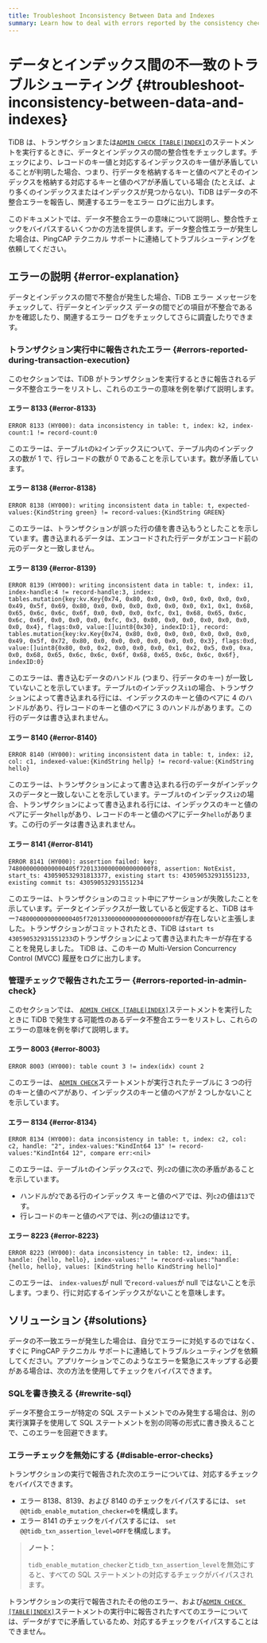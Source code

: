 ```yaml
---
title: Troubleshoot Inconsistency Between Data and Indexes
summary: Learn how to deal with errors reported by the consistency check between data and indexes.
---
```


# データとインデックス間の不一致のトラブルシューティング {#troubleshoot-inconsistency-between-data-and-indexes}

TiDB は、トランザクションまたは[`ADMIN CHECK [TABLE|INDEX]`](/sql-statements/sql-statement-admin-check-table-index.md)のステートメントを実行するときに、データとインデックスの間の整合性をチェックします。チェックにより、レコードのキー値と対応するインデックスのキー値が矛盾していることが判明した場合、つまり、行データを格納するキーと値のペアとそのインデックスを格納する対応するキーと値のペアが矛盾している場合 (たとえば、より多くのインデックスまたはインデックスが見つからない)、TiDB はデータの不整合エラーを報告し、関連するエラーをエラー ログに出力します。

このドキュメントでは、データ不整合エラーの意味について説明し、整合性チェックをバイパスするいくつかの方法を提供します。データ整合性エラーが発生した場合は、PingCAP テクニカル サポートに連絡してトラブルシューティングを依頼してください。

## エラーの説明 {#error-explanation}

データとインデックスの間で不整合が発生した場合、TiDB エラー メッセージをチェックして、行データとインデックス データの間でどの項目が不整合であるかを確認したり、関連するエラー ログをチェックしてさらに調査したりできます。

### トランザクション実行中に報告されたエラー {#errors-reported-during-transaction-execution}

このセクションでは、TiDB がトランザクションを実行するときに報告されるデータ不整合エラーをリストし、これらのエラーの意味を例を挙げて説明します。

#### エラー 8133 {#error-8133}

`ERROR 8133 (HY000): data inconsistency in table: t, index: k2, index-count:1 != record-count:0`

このエラーは、テーブル`t`の`k2`インデックスについて、テーブル内のインデックスの数が 1 で、行レコードの数が 0 であることを示しています。数が矛盾しています。

#### エラー 8138 {#error-8138}

`ERROR 8138 (HY000): writing inconsistent data in table: t, expected-values:{KindString green} != record-values:{KindString GREEN}`

このエラーは、トランザクションが誤った行の値を書き込もうとしたことを示しています。書き込まれるデータは、エンコードされた行データがエンコード前の元のデータと一致しません。

#### エラー 8139 {#error-8139}

`ERROR 8139 (HY000): writing inconsistent data in table: t, index: i1, index-handle:4 != record-handle:3, index: tables.mutation{key:kv.Key{0x74, 0x80, 0x0, 0x0, 0x0, 0x0, 0x0, 0x0, 0x49, 0x5f, 0x69, 0x80, 0x0, 0x0, 0x0, 0x0, 0x0, 0x0, 0x1, 0x1, 0x68, 0x65, 0x6c, 0x6c, 0x6f, 0x0, 0x0, 0x0, 0xfc, 0x1, 0x68, 0x65, 0x6c, 0x6c, 0x6f, 0x0, 0x0, 0x0, 0xfc, 0x3, 0x80, 0x0, 0x0, 0x0, 0x0, 0x0, 0x0, 0x4}, flags:0x0, value:[]uint8{0x30}, indexID:1}, record: tables.mutation{key:kv.Key{0x74, 0x80, 0x0, 0x0, 0x0, 0x0, 0x0, 0x0, 0x49, 0x5f, 0x72, 0x80, 0x0, 0x0, 0x0, 0x0, 0x0, 0x0, 0x3}, flags:0xd, value:[]uint8{0x80, 0x0, 0x2, 0x0, 0x0, 0x0, 0x1, 0x2, 0x5, 0x0, 0xa, 0x0, 0x68, 0x65, 0x6c, 0x6c, 0x6f, 0x68, 0x65, 0x6c, 0x6c, 0x6f}, indexID:0}`

このエラーは、書き込むデータのハンドル (つまり、行データのキー) が一致していないことを示しています。テーブル`t`のインデックス`i1`の場合、トランザクションによって書き込まれる行には、インデックスのキーと値のペアに 4 のハンドルがあり、行レコードのキーと値のペアに 3 のハンドルがあります。この行のデータは書き込まれません。

#### エラー 8140 {#error-8140}

`ERROR 8140 (HY000): writing inconsistent data in table: t, index: i2, col: c1, indexed-value:{KindString hellp} != record-value:{KindString hello}`

このエラーは、トランザクションによって書き込まれる行のデータがインデックスのデータと一致しないことを示しています。テーブル`t`のインデックス`i2`の場合、トランザクションによって書き込まれる行には、インデックスのキーと値のペアにデータ`hellp`があり、レコードのキーと値のペアにデータ`hello`があります。この行のデータは書き込まれません。

#### エラー 8141 {#error-8141}

`ERROR 8141 (HY000): assertion failed: key: 7480000000000000405f72013300000000000000f8, assertion: NotExist, start_ts: 430590532931813377, existing start ts: 430590532931551233, existing commit ts: 430590532931551234`

このエラーは、トランザクションのコミット中にアサーションが失敗したことを示しています。データとインデックスが一致していると仮定すると、TiDB はキー`7480000000000000405f720133000000000000000000f8`が存在しないと主張しました。トランザクションがコミットされたとき、TiDB は`start ts` `430590532931551233`のトランザクションによって書き込まれたキーが存在することを発見しました。 TiDB は、このキーの Multi-Version Concurrency Control (MVCC) 履歴をログに出力します。

### 管理チェックで報告されたエラー {#errors-reported-in-admin-check}

このセクションでは、 [`ADMIN CHECK [TABLE|INDEX]`](/sql-statements/sql-statement-admin-check-table-index.md)ステートメントを実行したときに TiDB で発生する可能性のあるデータ不整合エラーをリストし、これらのエラーの意味を例を挙げて説明します。

#### エラー 8003 {#error-8003}

`ERROR 8003 (HY000): table count 3 != index(idx) count 2`

このエラーは、 [`ADMIN CHECK`](/sql-statements/sql-statement-admin-check-table-index.md)ステートメントが実行されたテーブルに 3 つの行のキーと値のペアがあり、インデックスのキーと値のペアが 2 つしかないことを示しています。

#### エラー 8134 {#error-8134}

`ERROR 8134 (HY000): data inconsistency in table: t, index: c2, col: c2, handle: "2", index-values:"KindInt64 13" != record-values:"KindInt64 12", compare err:<nil>`

このエラーは、テーブル`t`のインデックス`c2`で、列`c2`の値に次の矛盾があることを示しています。

-   ハンドルが`2`である行のインデックス キーと値のペアでは、列`c2`の値は`13`です。
-   行レコードのキーと値のペアでは、列`c2`の値は`12`です。

#### エラー 8223 {#error-8223}

`ERROR 8223 (HY000): data inconsistency in table: t2, index: i1, handle: {hello, hello}, index-values:"" != record-values:"handle: {hello, hello}, values: [KindString hello KindString hello]"`

このエラーは、 `index-values`が null で`record-values`が null ではないことを示します。つまり、行に対応するインデックスがないことを意味します。

## ソリューション {#solutions}

データの不一致エラーが発生した場合は、自分でエラーに対処するのではなく、すぐに PingCAP テクニカル サポートに連絡してトラブルシューティングを依頼してください。アプリケーションでこのようなエラーを緊急にスキップする必要がある場合は、次の方法を使用してチェックをバイパスできます。

### SQLを書き換える {#rewrite-sql}

データ不整合エラーが特定の SQL ステートメントでのみ発生する場合は、別の実行演算子を使用して SQL ステートメントを別の同等の形式に書き換えることで、このエラーを回避できます。

### エラーチェックを無効にする {#disable-error-checks}

トランザクションの実行で報告された次のエラーについては、対応するチェックをバイパスできます。

-   エラー 8138、8139、および 8140 のチェックをバイパスするには、 `set @@tidb_enable_mutation_checker=0`を構成します。
-   エラー 8141 のチェックをバイパスするには、 `set @@tidb_txn_assertion_level=OFF`を構成します。

> **ノート：**
>
> `tidb_enable_mutation_checker`と`tidb_txn_assertion_level`を無効にすると、すべての SQL ステートメントの対応するチェックがバイパスされます。

トランザクションの実行で報告されたその他のエラー、および[`ADMIN CHECK [TABLE|INDEX]`](/sql-statements/sql-statement-admin-check-table-index.md)ステートメントの実行中に報告されたすべてのエラーについては、データがすでに矛盾しているため、対応するチェックをバイパスすることはできません。
